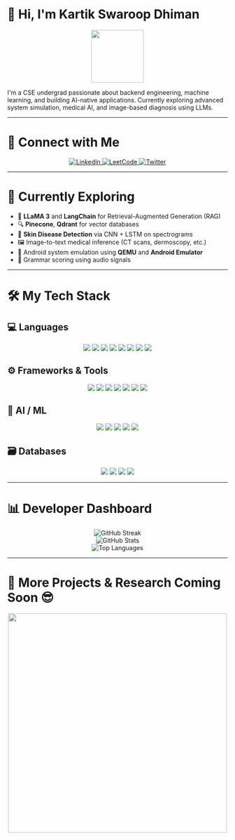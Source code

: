# 👋 Hi, I'm Kartik Swaroop Dhiman

<div align="center">
  <img src="https://media.giphy.com/media/M9gbBd9nbDrOTu1Mqx/giphy.gif" width="120"/>
</div>

I'm a CSE undergrad passionate about backend engineering, machine learning, and building AI-native applications. Currently exploring advanced system simulation, medical AI, and image-based diagnosis using LLMs.

---

# 🤝 Connect with Me  

<div align="center">
  <a href="https://www.linkedin.com/in/kartikswaroopdhiman-profile/">
    <img src="https://img.shields.io/badge/LinkedIn-blue?style=for-the-badge&logo=linkedin&logoColor=white" alt="LinkedIn"/>
  </a>
  <a href="https://leetcode.com/u/kartik_0412/">
    <img src="https://img.shields.io/badge/LeetCode-FFA116?style=for-the-badge&logo=leetcode&logoColor=white" alt="LeetCode"/>
  </a>
  <a href="https://x.com/kartiksdhiman">
    <img src="https://img.shields.io/badge/Twitter-1DA1F2?style=for-the-badge&logo=twitter&logoColor=white" alt="Twitter"/>
  </a>
</div>

---

# 🧠 Currently Exploring

- 🧬 **LLaMA 3** and **LangChain** for Retrieval-Augmented Generation (RAG)
- 🔍 **Pinecone**, **Qdrant** for vector databases
- 🧪 **Skin Disease Detection** via CNN + LSTM on spectrograms
- 🖼️ Image-to-text medical inference (CT scans, dermoscopy, etc.)
- 🤖 Android system emulation using **QEMU** and **Android Emulator**
- 🧠 Grammar scoring using audio signals

---

# 🛠️ My Tech Stack

## 💻 Languages
<div align="center">
  <img src="https://img.shields.io/badge/C++-00599C?style=for-the-badge&logo=c%2B%2B&logoColor=white"/>
  <img src="https://img.shields.io/badge/C-00599C?style=for-the-badge&logo=c&logoColor=white"/>
  <img src="https://img.shields.io/badge/Python-3776AB?style=for-the-badge&logo=python&logoColor=white"/>
  <img src="https://img.shields.io/badge/Go-00ADD8?style=for-the-badge&logo=go&logoColor=white"/>
  <img src="https://img.shields.io/badge/JavaScript-F7DF1E?style=for-the-badge&logo=javascript&logoColor=black"/>
  <img src="https://img.shields.io/badge/HTML-E34F26?style=for-the-badge&logo=html5&logoColor=white"/>
  <img src="https://img.shields.io/badge/CSS-1572B6?style=for-the-badge&logo=css3&logoColor=white"/>
  <img src="https://img.shields.io/badge/YAML-CB171E?style=for-the-badge&logo=yaml&logoColor=white"/>
</div>

## ⚙️ Frameworks & Tools
<div align="center">
  <img src="https://img.shields.io/badge/FastAPI-005571?style=for-the-badge&logo=fastapi&logoColor=white"/>
  <img src="https://img.shields.io/badge/Flask-000000?style=for-the-badge&logo=flask&logoColor=white"/>
  <img src="https://img.shields.io/badge/Django-092E20?style=for-the-badge&logo=django&logoColor=white"/>
  <img src="https://img.shields.io/badge/Docker-2496ED?style=for-the-badge&logo=docker&logoColor=white"/>
  <img src="https://img.shields.io/badge/QEMU-00C2B2?style=for-the-badge&logo=qemu&logoColor=white"/>
  <img src="https://img.shields.io/badge/LangChain-000?style=for-the-badge&logo=langchain&logoColor=white"/>
  <img src="https://img.shields.io/badge/Android Emulator-3DDC84?style=for-the-badge&logo=android&logoColor=white"/>
</div>

## 🧠 AI / ML
<div align="center">
  <img src="https://img.shields.io/badge/TensorFlow-FF6F00?style=for-the-badge&logo=tensorflow&logoColor=white"/>
  <img src="https://img.shields.io/badge/PyTorch-EE4C2C?style=for-the-badge&logo=pytorch&logoColor=white"/>
  <img src="https://img.shields.io/badge/Scikit Learn-F7931E?style=for-the-badge&logo=scikit-learn&logoColor=white"/>
  <img src="https://img.shields.io/badge/LLaMA-6600cc?style=for-the-badge&logo=openai&logoColor=white"/>
  <img src="https://img.shields.io/badge/CNN-LSTM-blueviolet?style=for-the-badge"/>
</div>

## 🗃️ Databases
<div align="center">
  <img src="https://img.shields.io/badge/MongoDB-4ea94b?style=for-the-badge&logo=mongodb&logoColor=white"/>
  <img src="https://img.shields.io/badge/MySQL-4479A1?style=for-the-badge&logo=mysql&logoColor=white"/>
  <img src="https://img.shields.io/badge/PostgreSQL-316192?style=for-the-badge&logo=postgresql&logoColor=white"/>
  <img src="https://img.shields.io/badge/Pinecone-1C1C1C?style=for-the-badge&logoColor=white"/>
</div>

---

# 📊 Developer Dashboard

<p align="center">
  <img src="https://github-readme-streak-stats.herokuapp.com/?user=kartiksdhiman&theme=radical&hide_border=true" alt="GitHub Streak" />
  <br/>
  <img src="https://github-readme-stats.vercel.app/api?username=kartiksdhiman&show_icons=true&theme=radical&hide_border=true" alt="GitHub Stats" />
  <br/>
  <img src="https://github-readme-stats.vercel.app/api/top-langs/?username=kartiksdhiman&layout=compact&theme=radical&hide_border=true" alt="Top Languages" />
</p>

---

# 📌 More Projects & Research Coming Soon 😎  
<div align="center">
  <img src="https://github.com/user-attachments/assets/3e1ca37a-2662-48d1-892e-05b959c13ebd" width="500"/>
</div>
